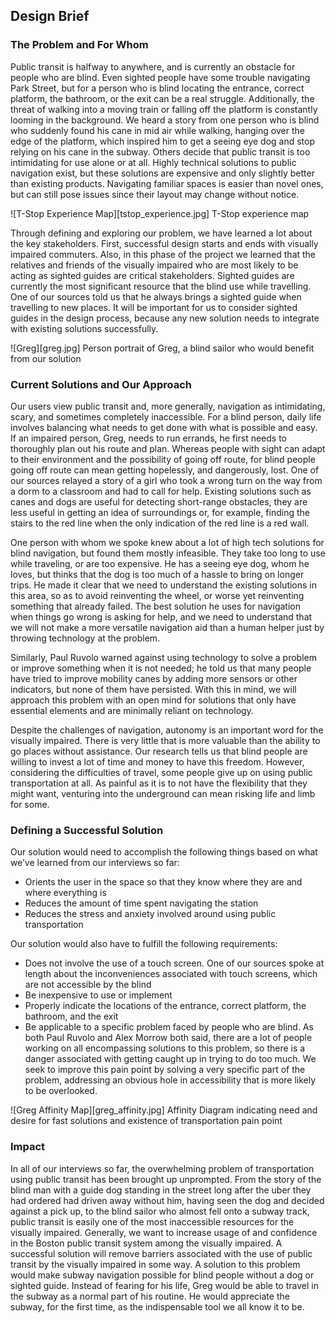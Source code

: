 ## Design Brief
### The Problem and For Whom
Public transit is halfway to anywhere, and is currently an obstacle for people who are blind. Even sighted people have some trouble navigating Park Street, but for a person who is blind locating the entrance, correct platform, the bathroom, or the exit can be a real struggle. Additionally, the threat of walking into a moving train or falling off the platform is constantly looming in the background. We heard a story from one person who is blind who suddenly found his cane in mid air while walking, hanging over the edge of the platform, which inspired him to get a seeing eye dog and stop relying on his cane in the subway. Others decide that public transit is too intimidating for use alone or at all. Highly technical solutions to public navigation exist, but these solutions are expensive and only slightly better than existing products. Navigating familiar spaces is easier than novel ones, but can still pose issues since their layout may change without notice. 

![T-Stop Experience Map][tstop_experience.jpg]
T-Stop experience map

Through defining and exploring our problem, we have learned a lot about the key stakeholders. First, successful design starts and ends with visually impaired commuters. Also, in this phase of the project we learned that the relatives and friends of the visually impaired who are most likely to be acting as sighted guides are critical stakeholders. Sighted guides are currently the most significant resource that the blind use while travelling. One of our sources told us that he always brings a sighted guide when travelling to new places. It will be important for us to consider sighted guides in the design process, because any new solution needs to integrate with existing solutions successfully.

![Greg][greg.jpg]
Person portrait of Greg, a blind sailor who would benefit from our solution

### Current Solutions and Our Approach
Our users view public transit and, more generally, navigation as intimidating, scary, and sometimes completely inaccessible. For a blind person, daily life involves balancing what needs to get done with what is possible and easy. If an impaired person, Greg, needs to run errands, he first needs to thoroughly plan out his route and plan. Whereas people with sight can adapt to their environment and the possibility of going off route, for blind people going off route can mean getting hopelessly, and dangerously, lost. One of our sources relayed a story of a girl who took a wrong turn on the way from a dorm to a classroom and had to call for help. Existing solutions such as canes and dogs are useful for detecting short-range obstacles, they are less useful in getting an idea of surroundings or, for example, finding the stairs to the red line when the only indication of the red line is a red wall.

One person with whom we spoke knew about a lot of high tech solutions for blind navigation, but found them mostly infeasible. They take too long to use while traveling, or are too expensive. He has a seeing eye dog, whom he loves, but thinks that the dog is too much of a hassle to bring on longer trips. He made it clear that we need to understand the existing solutions in this area, so as to avoid reinventing the wheel, or worse yet reinventing something that already failed. The best solution he uses for navigation when things go wrong is asking for help, and we need to understand that we will not make a more versatile navigation aid than a human helper just by throwing technology at the problem.

Similarly, Paul Ruvolo warned against using technology to solve a problem or improve something when it is not needed; he told us that many people have tried to improve mobility canes by adding more sensors or other indicators, but none of them have persisted. With this in mind, we will approach this problem with an open mind for solutions that only have essential elements and are minimally reliant on technology. 

Despite the challenges of navigation, autonomy is an important word for the visually impaired. There is very little that is more valuable than the ability to go places without assistance. Our research tells us that blind people are willing to invest a lot of time and money to have this freedom. However, considering the difficulties of travel, some people give up on using public transportation at all. As painful as it is to not have the flexibility that they might want, venturing into the underground can mean risking life and limb for some. 

### Defining a Successful Solution
Our solution would need to accomplish the following things based on what we’ve learned from our interviews so far: 
* Orients the user in the space so that they know where they are and where everything is
* Reduces the amount of time spent navigating the station
* Reduces the stress and anxiety involved around using public transportation

Our solution would also have to fulfill the following requirements:
* Does not involve the use of a touch screen. One of our sources spoke at length about the inconveniences associated with touch screens, which are not accessible by the blind
* Be inexpensive to use or implement
* Properly indicate the locations of the entrance, correct platform, the bathroom, and the exit
* Be applicable to a specific problem faced by people who are blind. As both Paul Ruvolo and Alex Morrow both said, there are a lot of people working on all encompassing solutions to this problem, so there is a danger associated with getting caught up in trying to do too much. We seek to improve this pain point by solving a very specific part of the problem, addressing an obvious hole in accessibility that is more likely to be overlooked. 

![Greg Affinity Map][greg_affinity.jpg]
Affinity Diagram indicating need and desire for fast solutions and existence of transportation pain point

### Impact
In all of our interviews so far, the overwhelming problem of transportation using public transit has been brought up unprompted. From the story of the blind man with a guide dog standing in the street long after the uber they had ordered had driven away without him, having seen the dog and decided against a pick up, to the blind sailor who almost fell onto a subway track, public transit is easily one of the most inaccessible resources for the visually impaired. Generally, we want to increase usage of and confidence in the Boston public transit system among the visually impaired. A successful solution will remove barriers associated with the use of public transit by the visually impaired in some way. A solution to this problem would make subway navigation possible for blind people without a dog or sighted guide. Instead of fearing for his life, Greg would be able to travel in the subway as a normal part of his routine. He would appreciate the subway, for the first time, as the indispensable tool we all know it to be. 





